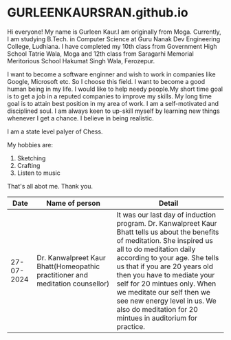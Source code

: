 # GURLEENKAURSRAN.github.io
Hi everyone! My name is Gurleen Kaur.I am originally from Moga. Currently, I am studying B.Tech. in Computer Science at Guru Nanak Dev Engineering College, Ludhiana. I have completed my 10th class from  Government High School Tatrie Wala, Moga and 12th class from Saragarhi Memorial Meritorious School Hakumat Singh Wala, Ferozepur.

I want to become a software enginner and wish to work in companies like Google, Microsoft etc. So I choose this field. I  want to become a good human being in my life. I would like to help needy people.My short time goal is to get a job in a reputed companies to improve my skills. My long time goal is to attain best position in my area of work. I am a self-motivated and disciplined soul. I am always keen to up-skill myself by learning new things whenever I get a chance. I believe in being realistic. 

I am a state level palyer of Chess.

My hobbies are:
 1. Sketching
 2. Crafting
 3. Listen to music

That's all abot me. Thank you. 

|Date|Name of person|Detail|
|-----|-----|-----|
|27-07-2024|Dr. Kanwalpreet Kaur Bhatt(Homeopathic practitioner and meditation counsellor)|It was our last day of induction program. Dr. Kanwalpreet Kaur Bhatt tells us about the benefits of meditation. She inspired us all to do meditation daily according to your age. She tells us that if you are 20 years old then you have to mediate your self for 20 mintues only. When we meditate our self then we see new energy level in us. We also do meditation for 20 mintues in auditorium for practice.|
